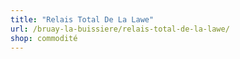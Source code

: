 ```yaml
---
title: "Relais Total De La Lawe"
url: /bruay-la-buissiere/relais-total-de-la-lawe/
shop: commodité
---
```

